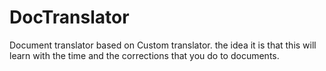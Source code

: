 # DocTranslator
Document translator based on Custom translator. the idea it is that this will learn with the time and the corrections that you do to documents.
